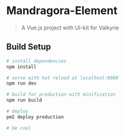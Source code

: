 # Mandragora-Element

> A Vue.js project with UI-kit for Valkyrie

## Build Setup

``` bash
# install dependencies
npm install

# serve with hot reload at localhost:8080
npm run dev

# build for production with minification
npm run build

# deploy
pm2 deploy production

# be cool
```